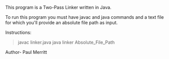 This program is a Two-Pass Linker written in Java.

To run this program you must have javac and java commands and a text file for which you'll provide an absolute file path as input.

Instructions:

>javac linker.java
>java linker Absolute_File_Path

Author- Paul Merritt
